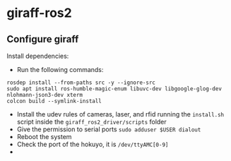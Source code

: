 # giraff-ros2

## Configure giraff
Install dependencies:
* Run the following commands: 
```shell
rosdep install --from-paths src -y --ignore-src
sudo apt install ros-humble-magic-enum libuvc-dev libgoogle-glog-dev nlohmann-json3-dev xterm
colcon build --symlink-install
```
* Install the udev rules of cameras, laser, and rfid running the `install.sh` script inside the `giraff_ros2_driver/scripts` folder
* Give the permission to serial ports `sudo adduser $USER dialout`
* Reboot the system
* Check the port of the hokuyo, it is `/dev/ttyAMC[0-9]`
* 
